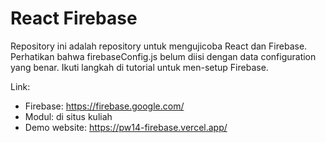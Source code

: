 # React Firebase

Repository ini adalah repository untuk mengujicoba React dan Firebase. Perhatikan bahwa firebaseConfig.js belum diisi dengan data configuration yang benar. Ikuti langkah di tutorial untuk men-setup Firebase.

Link:
- Firebase: https://firebase.google.com/
- Modul: di situs kuliah
- Demo website: https://pw14-firebase.vercel.app/
